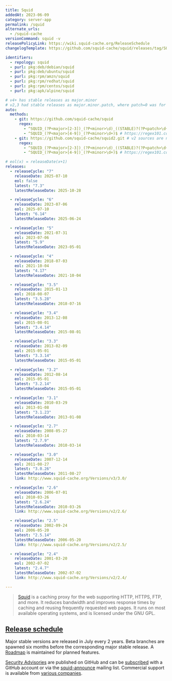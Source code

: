```yaml
---
title: Squid
addedAt: 2023-06-09
category: server-app
permalink: /squid
alternate_urls:
  - /squid-cache
versionCommand: squid -v
releasePolicyLink: https://wiki.squid-cache.org/ReleaseSchedule
changelogTemplate: https://github.com/squid-cache/squid/releases/tag/SQUID_{{'__LATEST__'|replace:'.':'_'}}

identifiers:
  - repology: squid
  - purl: pkg:deb/debian/squid
  - purl: pkg:deb/ubuntu/squid
  - purl: pkg:rpm/amzn/squid
  - purl: pkg:rpm/redhat/squid
  - purl: pkg:rpm/centos/squid
  - purl: pkg:apk/alpine/squid

# v4+ has stable releases as major.minor
# v2,3 had stable releases as major.minor.patch, where patch=0 was for RC releases.
auto:
  methods:
    - git: https://github.com/squid-cache/squid
      regex:
        - ^SQUID_(?P<major>[2-3])_(?P<minor>\d)_((STABLE)?(?P<patch>\d+))$ # https://regex101.com/r/yMRzJO/1
        - ^SQUID_(?P<major>[4-9])_(?P<minor>\d+)$ # https://regex101.com/r/psotaU/1
    - git: https://github.com/squid-cache/squid2.git # v2 sources are now archived in a separate repo, we use that as well
      regex:
        - ^SQUID_(?P<major>[2-3])_(?P<minor>\d)_((STABLE)?(?P<patch>\d+))$ # https://regex101.com/r/yMRzJO/1
        - ^SQUID_(?P<major>[4-9])_(?P<minor>\d+)$ # https://regex101.com/r/psotaU/1

# eol(x) = releaseDate(x+1)
releases:
  - releaseCycle: "7"
    releaseDate: 2025-07-10
    eol: false
    latest: "7.3"
    latestReleaseDate: 2025-10-28

  - releaseCycle: "6"
    releaseDate: 2023-07-06
    eol: 2025-07-10
    latest: "6.14"
    latestReleaseDate: 2025-06-24

  - releaseCycle: "5"
    releaseDate: 2021-07-31
    eol: 2023-07-06
    latest: "5.9"
    latestReleaseDate: 2023-05-01

  - releaseCycle: "4"
    releaseDate: 2018-07-03
    eol: 2021-10-04
    latest: "4.17"
    latestReleaseDate: 2021-10-04

  - releaseCycle: "3.5"
    releaseDate: 2015-01-13
    eol: 2018-08-07
    latest: "3.5.28"
    latestReleaseDate: 2018-07-16

  - releaseCycle: "3.4"
    releaseDate: 2013-12-08
    eol: 2015-08-01
    latest: "3.4.14"
    latestReleaseDate: 2015-08-01

  - releaseCycle: "3.3"
    releaseDate: 2013-02-09
    eol: 2015-05-01
    latest: "3.3.14"
    latestReleaseDate: 2015-05-01

  - releaseCycle: "3.2"
    releaseDate: 2012-08-14
    eol: 2015-05-01
    latest: "3.2.14"
    latestReleaseDate: 2015-05-01

  - releaseCycle: "3.1"
    releaseDate: 2010-03-29
    eol: 2013-01-08
    latest: "3.1.23"
    latestReleaseDate: 2013-01-08

  - releaseCycle: "2.7"
    releaseDate: 2008-05-27
    eol: 2010-03-14
    latest: "2.7.9"
    latestReleaseDate: 2010-03-14

  - releaseCycle: "3.0"
    releaseDate: 2007-12-14
    eol: 2011-08-27
    latest: "3.0.26"
    latestReleaseDate: 2011-08-27
    link: http://www.squid-cache.org/Versions/v3/3.0/

  - releaseCycle: "2.6"
    releaseDate: 2006-07-01
    eol: 2010-03-26
    latest: "2.6.24"
    latestReleaseDate: 2010-03-26
    link: http://www.squid-cache.org/Versions/v2/2.6/

  - releaseCycle: "2.5"
    releaseDate: 2002-09-24
    eol: 2006-05-20
    latest: "2.5.14"
    latestReleaseDate: 2006-05-20
    link: http://www.squid-cache.org/Versions/v2/2.5/

  - releaseCycle: "2.4"
    releaseDate: 2001-03-20
    eol: 2002-07-02
    latest: "2.4.7"
    latestReleaseDate: 2002-07-02
    link: http://www.squid-cache.org/Versions/v2/2.4/

---
```


> [Squid](http://www.squid-cache.org/) is a caching proxy for the web supporting HTTP, HTTPS, FTP,
> and more. It reduces bandwidth and improves response times by caching and reusing
> frequently requested web pages. It runs on most available operating systems, and is licensed
> under the GNU GPL.

## [Release schedule](https://wiki.squid-cache.org/ReleaseSchedule#future-release-schedule)

Major stable versions are released in July every 2 years. Beta branches are spawned six months
before the corresponding major stable release. A [Roadmap](https://wiki.squid-cache.org/RoadMap/)
is maintained for planned features.

[Security Advisories](https://github.com/squid-cache/squid/security/advisories)
are published on GitHub and can be [subscribed](https://docs.github.com/en/account-and-profile/managing-subscriptions-and-notifications-on-github/setting-up-notifications/configuring-notifications#configuring-your-watch-settings-for-an-individual-repository)
with a GitHub account or via the [squid-announce](http://www.squid-cache.org/Support/mailing-lists.html#squid-announce)
mailing list. Commercial support is available from [various companies](http://www.squid-cache.org/Support/services.html).
